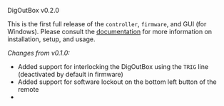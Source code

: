 DigOutBox v0.2.0

This is the first full release of the `controller`, `firmware`, and GUI (for Windows). Please consult the [documentation](https://digoutbox.readthedocs.io/) for more information on installation, setup, and usage.

*Changes from v0.1.0:*

- Added support for interlocking the DigOutBox using the `TRIG` line (deactivated by default in firmware)
- Added support for software lockout on the bottom left button of the remote
-
